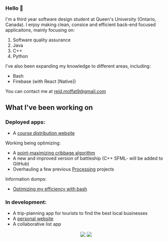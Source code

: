 ### Hello 👋

I'm a third year software design student at Queen's University (Ontario, Canada). I enjoy making clean, consice and efficient back-end focused applicaitons, mainly focusing on:
1. Software quality assurance
2. Java
3. C++
4. Python

I've also been expanding my knowledge to different areas, including:
* Bash
* Firebase (with React [Native])

You can contact me at reid.moffat9@gmail.com

## What I've been working on

### Deployed apps:
* A [course distribution website](https://qubirdhunter.com/)

Working being optimizing:
* A [point-maximizing cribbage algorithm](https://github.com/reid-moffat/cribbage-strategy)
* A new and improved version of battleship (C++ SFML- will be added to GitHub)
* Overhauling a few previous [Processing](https://processing.org/) projects

Information dumps:
* [Optimizing my efficiency with bash](https://github.com/reid-moffat/bash-shortcuts)

### In development:
* A trip-planning app for tourists to find the best local businesses
* A [personal website](https://reid-moffat.github.io/)
* A collaborative list app

<p align="center">
<img align="center" src="https://github-readme-stats-mu-blond.vercel.app/api?username=reid-moffat&show_icons=true&count_private=true&show_icons=true&theme=midnight-purple">
<img align="center" src="https://github-readme-stats-mu-blond.vercel.app/api/top-langs/?username=reid-moffat&layout=compact&card_width=250&langs_count=10&theme=midnight-purple">
</p>

